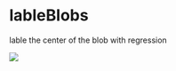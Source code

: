 # lableBlobs

lable the center of the blob with regression

![](https://raw.githubusercontent.com/isaac-art/lableBlobs/master/Image-1.jpg)